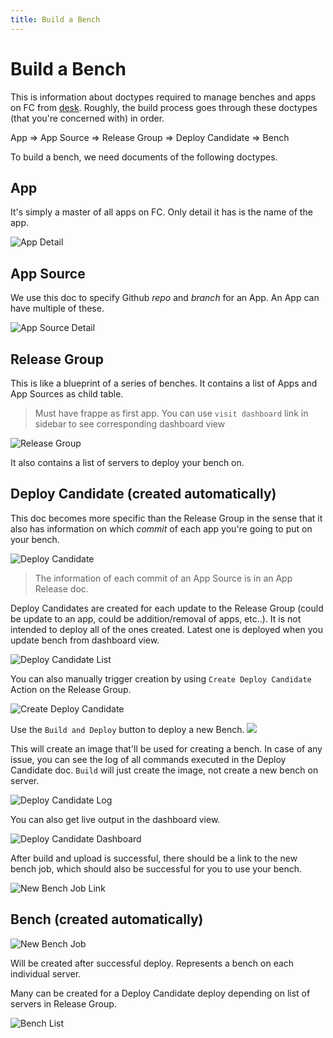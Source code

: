 ```yaml
---
title: Build a Bench
---
```


# Build a Bench

This is information about doctypes required to manage benches and apps on FC
from [desk](https://erpnu.com/app). Roughly, the build process goes
through these doctypes (that you're concerned with) in order.

App => App Source => Release Group => Deploy Candidate => Bench

To build a bench, we need documents of the following doctypes.

## App

It's simply a master of all apps on FC. Only detail it has is the name of the app.

![App Detail](/assets/press/images/internal/bench/app.png 'App Detail')

## App Source

We use this doc to specify Github _repo_ and _branch_ for an App. An App can have multiple of these.

![App Source Detail](/assets/press/images/internal/bench/app-source.png 'App Source Detail')

## Release Group

This is like a blueprint of a series of benches. It contains a list of Apps and
App Sources as child table.

> Must have frappe as first app.
> You can use `visit dashboard` link in sidebar to see corresponding dashboard view

![Release Group](/assets/press/images/internal/bench/release-group.png 'Release Group')

It also contains a list of servers to deploy your bench on.

## Deploy Candidate (created automatically)

This doc becomes more specific than the Release Group in the sense that it also
has information on which _commit_ of each app you're going to put on your
bench.

![Deploy Candidate](/assets/press/images/internal/bench/deploy-candidate.png 'Deploy Candidate')

> The information of each commit of an App Source is in an App Release doc.

Deploy Candidates are created for each update to the Release Group (could be
update to an app, could be addition/removal of apps, etc..). It is not intended
to deploy all of the ones created. Latest one is deployed when you update bench
from dashboard view.

![Deploy Candidate List](/assets/press/images/internal/bench/deploy-candidate-list.png 'Deploy Candidate List')

You can also manually trigger creation by using `Create Deploy Candidate`
Action on the Release Group.

![Create Deploy Candidate](/assets/press/images/internal/bench/create-deploy-candidate.png 'Create Deploy Candidate')

Use the `Build and Deploy` button to deploy a new Bench.
![](/assets/press/images/internal/bench/build-and-deploy-button.png)

This will create an image that'll be used for creating a bench. In case of any
issue, you can see the log of all commands executed in the Deploy Candidate
doc. `Build` will just create the image, not create a new bench on server.

![Deploy Candidate Log](/assets/press/images/internal/bench/deploy-candidate-log-desk.png)

You can also get live output in the dashboard view.

![Deploy Candidate Dashboard](/assets/press/images/internal/bench/deploy-candidate-dashboard.png 'Deploy Candidate Dashboard')

After build and upload is successful, there should be a link to the new bench
job, which should also be successful for you to use your bench.

![New Bench Job Link](/assets/press/images/internal/bench/new-bench-job-link.png)

## Bench (created automatically)

![New Bench Job](/assets/press/images/internal/bench/new-bench-job.png)

Will be created after successful deploy. Represents a bench on each individual server.

Many can be created for a Deploy Candidate deploy depending on list of servers
in Release Group.

![Bench List](/assets/press/images/internal/bench/bench-list.png)

